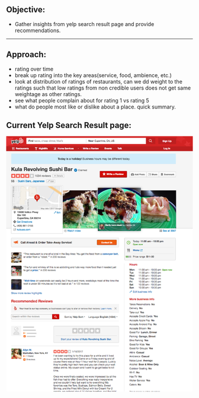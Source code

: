 
## Objective:

-   Gather insights from yelp search result page and provide recommendations. 
----------------------------------------------------------
## Approach:
 -   rating over time
 -   break up rating into the key areas(service, food, ambience, etc.)
 -   look at distribution of ratings of restaurants, can we dd weight to the ratings such that low ratings from non credible users does not get same weightage as other ratings.
 -   see what people complain about for rating 1 vs rating 5
 -  what do people most like or dislike about a place. quick summary.

## Current Yelp Search Result page:
![alt text](screenshot_yelp.png "yelp search result page")
